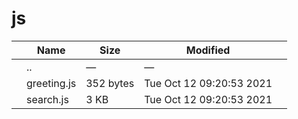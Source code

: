 # js

<table><thead><tr class="header"><th></th><th>Name</th><th>Size</th><th>Modified</th><th></th></tr></thead><tbody><tr class="odd"><td></td><td><span class="goup">..</span></td><td>—</td><td>—</td><td></td></tr><tr class="even"><td></td><td><span class="name">greeting.js</span></td><td>352 bytes</td><td>Tue Oct 12 09:20:53 2021</td><td></td></tr><tr class="odd"><td></td><td><span class="name">search.js</span></td><td>3 KB</td><td>Tue Oct 12 09:20:53 2021</td><td></td></tr></tbody></table>
